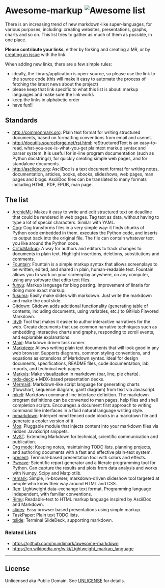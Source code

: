 
# Awesome-markup ![Awesome list](https://badgen.net/badge/icon/awesome?icon=awesome&color=purple&label)

There is an increasing trend of new markdown-like super-languages, for various purposes, including: creating websites, presentations, graphs, charts and so on. This list tries to gather as much of them as possible, in one place.

**Please contribute your links**, either by forking and creating a MR, or by [creating an issue](https://github.com/croqaz/awesome-markup/issues) with the link.

When adding new links, there are a few simple rules:

* ideally, the library/application is open-source, so please use the link to the source code (this will make it easy to automate the process of fetching the latest news about the project)
* please keep that link specific to what this list is about: markup languages and make sure the link works
* keep the links in alphabetic order
* have fun!!

## Standards

* http://commonmark.org: Plain text format for writing structured documents, based on formatting conventions from email and usenet.
* http://docutils.sourceforge.net/rst.html: reStructuredText is an easy-to-read, what-you-see-is-what-you-get plaintext markup syntax and parser system. It is useful for in-line program documentation (such as Python docstrings), for quickly creating simple web pages, and for standalone documents.
* http://asciidoc.org: AsciiDoc is a text document format for writing notes, documentation, articles, books, ebooks, slideshows, web pages, man pages and blogs. AsciiDoc files can be translated to many formats including HTML, PDF, EPUB, man page.

## The list

* [ArchieML](http://archieml.org): Makes it easy to write and edit structured text on deadline that could be rendered in web pages. Tag text as data, without having to type a lot of special characters. Similar with YAML.
* [Cog](https://nedbatchelder.com/code/cog): Cog transforms files in a very simple way: it finds chunks of Python code embedded in them, executes the Python code, and inserts its output back into the original file. The file can contain whatever text you like around the Python code.
* [CriticMarkup](http://criticmarkup.com): A way for authors and editors to track changes to documents in plain text. Highlight insertions, deletions, substitutions and comments.
* [Fountain](https://github.com/nyousefi/Fountain): Fountain is a simple markup syntax that allows screenplays to be written, edited, and shared in plain, human-readable text. Fountain allows you to work on your screenplay anywhere, on any computer, using any software that edits text files.
* [funyu](https://bitbucket.org/MacRat/funyu): Markup language for blog posting. Improvement of linaria for doing more exact markup.
* [fusuma](https://github.com/hiroppy/fusuma): Easily make slides with markdown. Just write the markdown and make the cool slide.
* [Gitdown](https://github.com/gajus/gitdown): Gitdown adds additional functionality (generating table of contents, including documents, using variables, etc.) to GitHub Flavored Markdown.
* [Idyll](https://github.com/idyll-lang/idyll): Tool that makes it easier to author interactive narratives for the web. Create documents that use common narrative techniques such as embedding interactive charts and graphs, responding to scroll events, and explorable explanations.
* [Maid](https://github.com/egoist/maid): Markdown driven task runner.
* [Markdeep](https://github.com/reelsense/markdeep): Allows writing plain text documents that will look good in any web browser. Supports diagrams, common styling conventions, and equations as extensions of Markdown syntax. Ideal for design documents, specifications, README files, code documentation, lab reports, and technical web pages.
* [Markvis](https://github.com/geekplux/markvis): Make visualization in markdown (bar, line, pie charts).
* [mdx-deck](https://github.com/jxnblk/mdx-deck): ♠️ MDX-based presentation decks.
* [Mermaid](https://github.com/mermaidjs/mermaid.cli): Markdown-like script language for generating charts (flowchart, sequence diagram, gantt diagram) from text via Javascript.
* [mkcli](https://github.com/mkdoc/mkcli): Markdown command line interface definition. The markdown program definitions can be converted to man pages, help files and shell completion scripts. Encourages a document first approach to writing command line interfaces in a fluid natural language writing style.
* [mmarkdown](https://github.com/albinotonnina/mmarkdown): Interpret mmd fenced code blocks in a markdown file and generate a cooler version of it.
* [Mos](https://github.com/mosjs/mos): Pluggable module that injects content into your markdown files via hidden JavaScript snippets.
* [MyST](https://mystmd.org/): Extending Markdown for technical, scientific communication and publication.
* [Org mode](http://orgmode.org): Keeping notes, maintaining TODO lists, planning projects, and authoring documents with a fast and effective plain-text system.
* [present](https://github.com/vinayak-mehta/present): Terminal-based presentation tool with colors and effects.
* [Pweave](https://github.com/mpastell/Pweave): Scientific report generator and a literate programming tool for Python. Can capture the results and plots from data analysis and works with Numpy, Scipy and Matplotlib.
* [remark](https://github.com/gnab/remark): Simple, in-browser, markdown-driven slideshow tool targeted at people who know their way around HTML and CSS.
* [Ren](https://pointillistic.com/ren): Lightweight data-exchange text format. Programming language independent, with familiar conventions.
* [Rimu](https://github.com/srackham/rimu): Readable-text to HTML markup language inspired by AsciiDoc and Markdown.
* [slides](https://github.com/prodhe/slides): Easy browser based presentations using simple markup.
* [TaskPaper](https://guide.taskpaper.com): Plain text TODO lists.
* [tslide](https://github.com/tslide/tslide): Terminal SlideDeck, supporting markdown.

### Related Lists

* https://github.com/mundimark/awesome-markdown
* https://en.wikipedia.org/wiki/Lightweight_markup_language

-----

## License

Unlicensed aka Public Domain. See [UNLICENSE](/LICENSE) for details.
